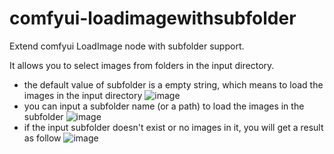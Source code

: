 # comfyui-loadimagewithsubfolder

Extend comfyui LoadImage node with subfolder support.

It allows you to select images from folders in the input directory.
* the default value of subfolder is a empty string, which means to load the images in the input directory
![image](https://liangt.github.io/assets/comfyui-loadimagewithsubfolder/image1.png)
* you can input a subfolder name (or a path) to load the images in the subfolder
![image](https://liangt.github.io/assets/comfyui-loadimagewithsubfolder/image2.png)
* if the input subfolder doesn't exist or no images in it, you will get a result as follow
![image](https://liangt.github.io/assets/comfyui-loadimagewithsubfolder/image3.png)
